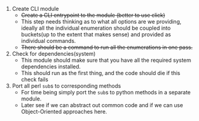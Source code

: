 1. Create CLI module
    * ~~Create a CLI entrypoint to the module (better to use click)~~
    * This step needs thinking as to what all options are we providing,
    ideally all the individual enumeration should be coupled into buckets(up to the extent that makes sense) and provided as individual commands.
    * ~~There should be a command to run all the enumerations in one pass.~~
2. Check for dependencies(system)
    * This module should make sure that you have all the required system dependencies installed.
    * This should run as the first thing, and the code should die if this check fails
3. Port all perl `sub`s to corresponding methods
    * For time being simply port the `sub`s to python methods in a separate module.
    * Later see if we can abstract out common code and if we can use Object-Oriented approaches here.